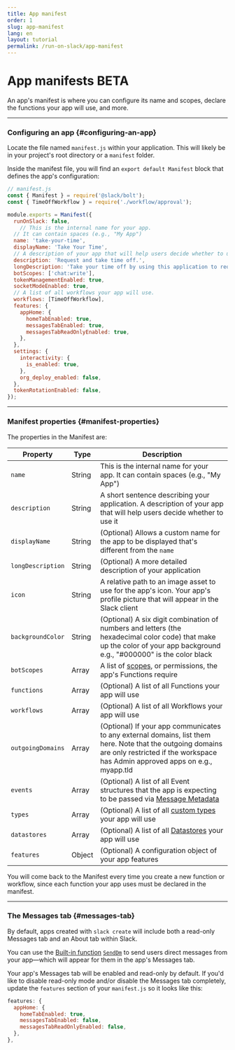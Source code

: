 ```yaml
---
title: App manifest
order: 1
slug: app-manifest
lang: en
layout: tutorial
permalink: /run-on-slack/app-manifest
---
```

# App manifests <span class="label-beta">BETA</span>

<div class="section-content">
An app's manifest is where you can configure its name and scopes, declare the functions your app will use, and more. 
</div>

---

### Configuring an app {#configuring-an-app}

Locate the file named `manifest.js` within your application. This will likely be in your project's root directory or a `manifest` folder. 

Inside the manifest file, you will find an `export default Manifest` block that defines the app's configuration:

```javascript
// manifest.js
const { Manifest } = require('@slack/bolt');
const { TimeOffWorkflow } = require('./workflow/approval');

module.exports = Manifest({
  runOnSlack: false,
    // This is the internal name for your app. 
  // It can contain spaces (e.g., "My App")
  name: 'take-your-time',
  displayName: 'Take Your Time',
  // A description of your app that will help users decide whether to use it.
  description: 'Request and take time off.',
  longDescription: 'Take your time off by using this application to request and take time off from your manager. Launch the workflow, put in your manager, requested PTO start and end date, and receive updates on your PTO request!',
  botScopes: ['chat:write'],
  tokenManagementEnabled: true,
  socketModeEnabled: true,
  // A list of all workflows your app will use.
  workflows: [TimeOffWorkflow],
  features: {
    appHome: {
      homeTabEnabled: true,
      messagesTabEnabled: true,
      messagesTabReadOnlyEnabled: true,
    },
  },
  settings: {
    interactivity: {
      is_enabled: true,
    },
    org_deploy_enabled: false,
  },
  tokenRotationEnabled: false,
});
```
---

### Manifest properties {#manifest-properties}

The properties in the Manifest are:

|Property|Type|Description|
|---|---|---|
| `name` | String | This is the internal name for your app. It can contain spaces (e.g., "My App") |
| `description` |String| A short sentence describing your application. A description of your app that will help users decide whether to use it |
| `displayName` | String | (Optional) Allows a custom name for the app to be displayed that's different from the `name` |
| `longDescription` | String | (Optional) A more detailed description of your application |
| `icon` | String | A relative path to an image asset to use for the app's icon. Your app's profile picture that will appear in the Slack client |
| `backgroundColor` | String | (Optional) A six digit combination of numbers and letters (the hexadecimal color code) that make up the color of your app background e.g., "#000000" is the color black |
| `botScopes` | Array<string> | A list of [scopes](/scopes), or permissions, the app's Functions require |
| `functions` | Array | (Optional) A list of all Functions your app will use |
| `workflows` | Array | (Optional) A list of all Workflows your app will use |
| `outgoingDomains` | Array<string> | (Optional) If your app communicates to any external domains, list them here. Note that the outgoing domains are only restricted if the workspace has Admin approved apps on e.g., myapp.tld |
| `events` | Array | (Optional) A list of all Event structures that the app is expecting to be passed via [Message Metadata](/metadata/using) |
| `types` | Array | (Optional) A list of all [custom types](https://api.slack.com/future/types/custom) your app will use | 
| `datastores` | Array | (Optional) A list of all [Datastores](https://api.slack.com/future/datastores) your app will use |
| `features` | Object | (Optional)  A configuration object of your app features |

You will come back to the Manifest every time you create a new function or workflow, since each function your app uses must be declared in the manifest.

---

### The Messages tab {#messages-tab}

By default, apps created with `slack create` will include both a read-only Messages tab and an About tab within Slack.

You can use the [Built-in function](/bolt-js/run-on-slack/built-in-functions) [`SendDm`](https://api.slack.com/future/functions#send-direct-message) to send users direct messages from your app&mdash;which will appear for them in the app's Messages tab.

Your app's Messages tab will be enabled and read-only by default. If you'd like to disable read-only mode and/or disable the Messages tab completely, update the `features` section of your `manifest.js` so it looks like this:
```javascript
features: {
  appHome: {
    homeTabEnabled: true,
    messagesTabEnabled: false,
    messagesTabReadOnlyEnabled: false,
  },
},
```
